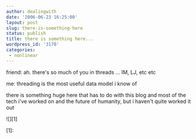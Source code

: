 ```yaml
---
author: dealingwith
date: '2006-06-23 16:25:00'
layout: post
slug: there-is-something-here
status: publish
title: there is something here...
wordpress_id: '3170'
categories:
 - nonlinear
---
```


friend: ah. there's so much of you in threads ... IM, LJ, etc etc

me: threading is the most useful data model i know of


there is something huge here that has to do with this blog and most of the
tech i've worked on and the future of humanity, but i haven't quite worked it
out

![][1]

   [1]:

